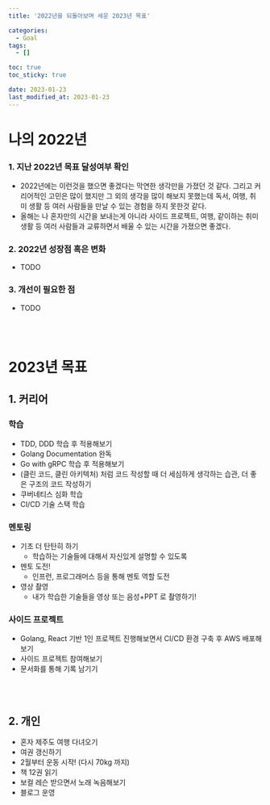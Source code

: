 ```yaml
---
title: '2022년을 되돌아보며 세운 2023년 목표'

categories:
  - Goal
tags:
  - []

toc: true
toc_sticky: true

date: 2023-01-23
last_modified_at: 2023-01-23
---
```


# 나의 2022년

### 1. 지난 2022년 목표 달성여부 확인

- 2022년에는 이런것을 했으면 좋겠다는 막연한 생각만을 가졌던 것 같다. 그리고 커리어적인 고민은 많이 했지만 그 외의 생각을 많이 해보지 못했는데 독서, 여행, 취미 생활 등 여러 사람들을 만날 수 있는 경험을 하지 못한것 같다.
- 올해는 나 혼자만의 시간을 보내는게 아니라 사이드 프로젝트, 여행, 같이하는 취미 생활 등 여러 사람들과 교류하면서 배울 수 있는 시간을 가졌으면 좋겠다.

### 2. 2022년 성장점 혹은 변화

- TODO

### 3. 개선이 필요한 점

- TODO

<br><br>

# 2023년 목표

## 1. 커리어

### 학습

- TDD, DDD 학습 후 적용해보기
- Golang Documentation 완독
- Go with gRPC 학습 후 적용해보기
  <br>
- (클린 코드, 클린 아키텍처) 처럼 코드 작성할 때 더 세심하게 생각하는 습관, 더 좋은 구조의 코드 작성하기
  <br>
- 쿠버네티스 심화 학습
- CI/CD 기술 스택 학습

### 멘토링

- 기초 더 탄탄히 하기
  - 학습하는 기술들에 대해서 자신있게 설명할 수 있도록
- 멘토 도전!
  - 인프런, 프로그래머스 등을 통해 멘토 역할 도전
- 영상 촬영
  - 내가 학습한 기술들을 영상 또는 음성+PPT 로 촬영하기!

### 사이드 프로젝트

- Golang, React 기반 1인 프로젝트 진행해보면서 CI/CD 환경 구축 후 AWS 배포해보기
- 사이드 프로젝트 참여해보기
- 문서화를 통해 기록 남기기

<br><br>

## 2. 개인

- 혼자 제주도 여행 다녀오기
- 여권 갱신하기
- 2월부터 운동 시작! (다시 70kg 까지)
- 책 12권 읽기
- 보컬 레슨 받으면서 노래 녹음해보기
- 블로그 운영
